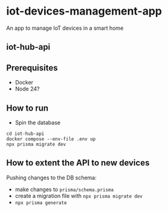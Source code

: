 # iot-devices-management-app

An app to manage IoT devices in a smart home

## iot-hub-api

## Prerequisites

- Docker
- Node 24?

## How to run

- Spin the database

```
cd iot-hub-api
docker compose --env-file .env up
npx prisma migrate dev
```

## How to extent the API to new devices

Pushing changes to the DB schema:

- make changes to `prisma/schema.prisma`
- create a migration file with `npx prisma migrate dev`
- `npx prisma generate`
